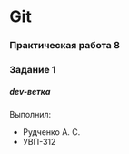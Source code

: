 # Git
### Практическая работа 8
### Задание 1
##### dev-ветка
##### <iAmRuda>

Выполнил:
* Рудченко А. С.
* УВП-312